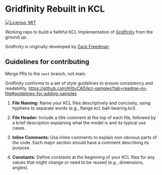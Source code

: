 # Gridfinity Rebuilt in KCL

[![License: MIT](https://img.shields.io/badge/License-MIT-yellow.svg)](https://opensource.org/licenses/MIT)

Working repo to build a faithful KCL Implementation of [Gridfinity](https://www.youtube.com/watch?v=ra_9zU-mnl8) from the ground up. 

Gridfinity is originally developed by [Zack Freedman](https://www.youtube.com/c/ZackFreedman/about)

## Guidelines for contributing

Merge PRs to the `next` branch, not main.

Gridfinity conforms to a set of style guidelines to ensure consistency and readability. <https://github.com/KittyCAD/kcl-samples?tab=readme-ov-file#guidelines-for-adding-samples>

1. **File Naming:** Name your KCL files descriptively and concisely, using hyphens to separate words (e.g., flange.kcl, ball-bearing.kcl).

2. **File Header:** Include a title comment at the top of each file, followed by a brief description explaining what the model is and its typical use cases.

3. **Inline Comments:** Use inline comments to explain non-obvious parts of the code. Each major section should have a comment describing its purpose.

4. **Constants:** Define constants at the beginning of your KCL files for any values that might change or need to be reused (e.g., dimensions, angles).